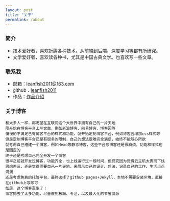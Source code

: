 ```yaml
---
layout: post
title: "关于"
permalink: /about
---
```


### 简介
- 技术爱好者，喜欢折腾各种技术。从前端到后端，深度学习等都有所研究。
- 文学爱好者，喜欢读各种书，尤其是中国古典文学。也喜欢写一些文章。

### 联系我
- 邮箱：leanfish2011@163.com
- github：<a href="https://github.com/leanfish2011" target ="_blank">leanfish2011</a>
- 作品：<a href="https://github.com/leanfish2011/leanfish2011.github.io/blob/main/README.md" target ="_blank">作品介绍</a>

### 关于博客
    和大多人一样，都渴望在互联网这个大世界中拥有自己的一片天地  
    刚开始在博客平台上写文章，例如新浪博客、网易博客、博客园等  
    慢慢的不满足已有博客平台的样式和功能，就开始定制博客平台，例如博客园增加css样式等  
    但是定制博客平台还是有很多的限制，自己的想法很难完全满足，始终不能随心所欲  
    就考虑自己搭建一个博客，例如Hexo等静态博客，这些平台写博客还是很麻烦，功能和样式也是固定的  
    终于还是考虑自己完全开发一个博客  
    很早之前就开发过博客，功能齐全，也上线运行过一段时间，但终究因为觉得云主机太贵而下线  
    思虑再三，还是觉得需要自己一片天地，来展示自己的设计、想法，记录自己的工作、生活点点滴滴  
    还是考虑免费的托管平台，最终选择了github pages+Jekyll，本地不需要安装环境，直接在github上写即可  
    如是，这个博客诞生了！  
    博客抛去了太多功能，尽量做到极简、专注，以及最大化的节省资源
